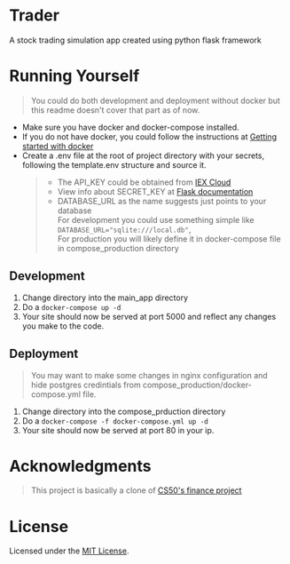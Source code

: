 # Trader

A stock trading simulation app created using python flask framework<br>

<!-- ![GitHub Workflow Status](https://img.shields.io/github/workflow/status/washbin/trader/Python%20application) -->

# Running Yourself

> You could do both development and deployment without docker but this readme doesn't cover that part as of now.

- Make sure you have docker and docker-compose installed.
- If you do not have docker, you could follow the instructions at [Getting started with docker](https://www.docker.com/get-started)
- Create a .env file at the root of project directory with your secrets, \
  following the template.env structure and source it.
  > - The API_KEY could be obtained from [IEX Cloud](https://www.iexcloud.io/)<br>
  > - View info about SECRET_KEY at [Flask documentation](https://flask.palletsprojects.com/en/2.0.x/config/#SECRET_KEY)<br>
  > - DATABASE_URL as the name suggests just points to your database \
    > For development you could use something simple like `DATABASE_URL="sqlite:///local.db"`, \
    > For production you will likely define it in docker-compose file in compose_production directory

## Development

1. Change directory into the main_app directory
2. Do a `docker-compose up -d`
3. Your site should now be served at port 5000 and reflect any changes you make to the code.

## Deployment

> You may want to make some changes in nginx configuration and \
> hide postgres credintials from compose_production/docker-compose.yml file.

1. Change directory into the compose_prduction directory
2. Do a `docker-compose -f docker-compose.yml up -d`
3. Your site should now be served at port 80 in your ip.

# Acknowledgments

> This project is basically a clone of [CS50's finance project](https://finance.cs50.net/)

# License

Licensed under the [MIT License](./LICENSE).
